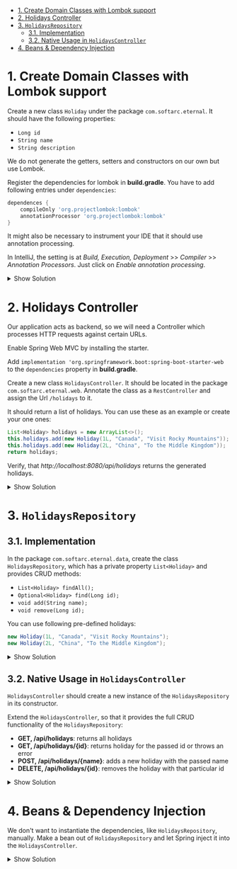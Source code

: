 - [1. Create Domain Classes with Lombok support](#1-create-domain-classes-with-lombok-support)
- [2. Holidays Controller](#2-holidays-controller)
- [3. `HolidaysRepository`](#3-holidaysrepository)
  - [3.1. Implementation](#31-implementation)
  - [3.2. Native Usage in `HolidaysController`](#32-native-usage-in-holidayscontroller)
- [4. Beans & Dependency Injection](#4-beans--dependency-injection)

# 1. Create Domain Classes with Lombok support

Create a new class `Holiday` under the package `com.softarc.eternal`. It should have the following properties:

- `Long id`
- `String name`
- `String description`

We do not generate the getters, setters and constructors on our own but use Lombok.

Register the dependencies for lombok in **build.gradle**. You have to add following entries under `dependencies`:

```groovy
dependences {
    compileOnly 'org.projectlombok:lombok'
    annotationProcessor 'org.projectlombok:lombok'
}
```

It might also be necessary to instrument your IDE that it should use annotation processing.

In IntelliJ, the setting is at _Build, Execution, Deployment_ >> _Compiler_ >> _Annotation Processors_. Just click on _Enable annotation processing_.

<details>
<summary>Show Solution</summary>
<p>

```java
package com.softarc.eternal.domain;

import lombok.AllArgsConstructor;
import lombok.Data;
import lombok.NoArgsConstructor;

@Data
@AllArgsConstructor
@NoArgsConstructor
public class Holiday {

  private Long id;
  private String name;
  private String description;
}

```

</p>
</details>

# 2. Holidays Controller

Our application acts as backend, so we will need a Controller which processes HTTP requests against certain URLs.

Enable Spring Web MVC by installing the starter.

Add `implementation 'org.springframework.boot:spring-boot-starter-web` to the `dependencies` property in **build.gradle**.

Create a new class `HolidaysController`. It should be located in the package `com.softarc.eternal.web`. Annotate the class as a `RestController` and assign the Url `/holidays` to it.

It should return a list of holidays. You can use these as an example or create your one ones:

```java
List<Holiday> holidays = new ArrayList<>();
this.holidays.add(new Holiday(1L, "Canada", "Visit Rocky Mountains"));
this.holidays.add(new Holiday(2L, "China", "To the Middle Kingdom"));
return holidays;
```

Verify, that _http://localhost:8080/api/holidays_ returns the generated holidays.

<details>
<summary>Show Solution</summary>
<p>

```java
@RestController
@RequestMapping("/api/holidays")
public class HolidaysController {

  @GetMapping
  public List<Holiday> findAll() {
    List<Holiday> holidays = new ArrayList<>();
    holidays.add(new Holiday(1L, "Canada", "Visit Rocky Mountains"));
    holidays.add(new Holiday(2L, "China", "To the Middle Kingdom"));
    return holidays;
  }
}

```

</p>
</details>

# 3. `HolidaysRepository`

## 3.1. Implementation

In the package `com.softarc.eternal.data`, create the class `HolidaysRepository`, which has a private property `List<Holiday>` and provides CRUD methods:

- `List<Holiday> findAll();`
- `Optional<Holiday> find(Long id);`
- `void add(String name);`
- `void remove(Long id);`

You can use following pre-defined holidays:

```java
new Holiday(1L, "Canada", "Visit Rocky Mountains");
new Holiday(2L, "China", "To the Middle Kingdom");
```

<details>
<summary>Show Solution</summary>
<p>

```java
public class HolidaysRepository {

  private final List<Holiday> holidays = new ArrayList<>();
  private Long currentId = 3L;

  public HolidaysRepository() {
    this.holidays.add(new Holiday(1L, "Canada", "Visit Rocky Mountains"));
    this.holidays.add(new Holiday(2L, "China", "To the Middle Kingdom"));
  }

  public List<Holiday> findAll() {
    return this.holidays;
  }

  public void add(String name) {
    var holiday = new Holiday(this.currentId++, name, "-");
    this.holidays.add(holiday);
  }

  public Optional<Holiday> find(Long id) {
    for (Holiday holiday : this.holidays) {
      if (holiday.getId().equals(id)) {
        return Optional.of(holiday);
      }
    }

    return Optional.empty();
  }

  public void remove(Long id) {
    this.holidays.removeIf(holiday -> holiday.getId().equals(id));
  }
}

```

</p>
</details>

## 3.2. Native Usage in `HolidaysController`

`HolidaysController` should create a new instance of the `HolidaysRepository` in its constructor.

Extend the `HolidaysController`, so that it provides the full CRUD functionality of the `HolidaysRepository`:

- **GET, /api/holidays**: returns all holidays
- **GET, /api/holidays/{id}**: returns holiday for the passed id or throws an error
- **POST, /api/holidays/{name}**: adds a new holiday with the passed name
- **DELETE, /api/holidays/{id}**: removes the holiday with that particular id

<details>
<summary>Show Solution</summary>
<p>

```java
@RequestMapping("/api/holidays")
@RestController
public class HolidaysController {

  private final HolidaysRepository repository;

  HolidaysController() {
    this.repository = new HolidaysRepository();
  }

  @GetMapping
  public List<Holiday> index() {
    return this.repository.findAll();
  }

  @GetMapping("{id}")
  public Holiday find(@PathVariable("id") Long id) {
    return this.repository.find(id).orElseThrow();
  }

  @PostMapping("{name}")
  public void add(@PathVariable("name") String name) {
    this.repository.add(name);
  }

  @DeleteMapping("{id}")
  public void remove(@PathVariable("id") Long id) {
    this.repository.remove(id);
  }
}

```

</p>
</details>

# 4. Beans & Dependency Injection

We don't want to instantiate the dependencies, like `HolidaysRepository`, manually. Make a bean out of `HolidaysRepository` and let Spring inject it into the `HolidaysController`.

<details>
<summary>Show Solution</summary>
<p>

**HolidaysRepository.java**

```java
@Service // <-- add this
public class HolidaysRepository {}
// ...

```

**HolidaysController.java**

```java
// ...
public class HolidaysController {

  private final HolidaysRepository repository;

  // new controller
  HolidaysController(HolidaysRepository repository) {
    this.repository = repository;
  }
  // ...
}

```

</p>
</details>
